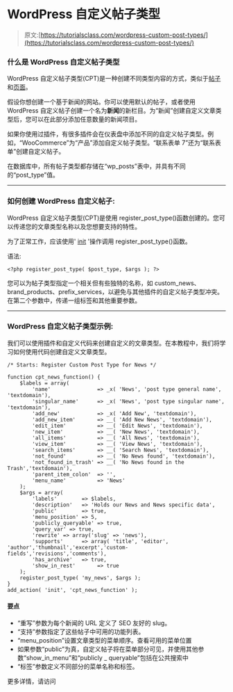 # WordPress 自定义帖子类型

> 原文:[https://tutorialsclass.com/wordpress-custom-post-types/](https://tutorialsclass.com/wordpress-custom-post-types/)

### 什么是 WordPress 自定义帖子类型

WordPress 自定义帖子类型(CPT)是一种创建不同类型内容的方式，类似于[帖子](https://tutorialsclass.com/wordpress-posts/)和[页面](https://tutorialsclass.com/wordpress-posts/)。

假设你想创建一个基于新闻的网站。你可以使用默认的帖子，或者使用 WordPress 自定义帖子创建一个名为**新闻**的新栏目。为“新闻”创建自定义文章类型后，您可以在此部分添加任意数量的新闻项目。

如果你使用过插件，有很多插件会在仪表盘中添加不同的自定义帖子类型。例如，“WooCommerce”为“产品”添加自定义帖子类型。“联系表单 7”还为“联系表单”创建自定义帖子。

在数据库中，所有帖子类型都存储在“wp_posts”表中，并具有不同的“post_type”值。

* * *

### 如何创建 WordPress 自定义帖子:

WordPress 自定义帖子类型(CPT)是使用 register_post_type()函数创建的。您可以传递您的文章类型名称以及您想要支持的特性。

为了正常工作，应该使用' [init](https://codex.wordpress.org/Plugin_API/Action_Reference) '操作调用 register_post_type()函数。

语法:

```
<?php register_post_type( $post_type, $args ); ?>
```

您可以为帖子类型指定一个相关但有些独特的名称，如 custom_news、brand_products、prefix_services，以避免与其他插件的自定义帖子类型冲突。在第二个参数中，传递一组标签和其他重要参数。

* * *

### WordPress 自定义帖子类型示例:

我们可以使用插件和自定义代码来创建自定义的文章类型。在本教程中，我们将学习如何使用代码创建自定义文章类型。

```
/* Starts: Register Custom Post Type for News */

function cpt_news_function() {
	$labels = array(
		'name'               => _x( 'News', 'post type general name', 'textdomain'),
		'singular_name'      => _x( 'News', 'post type singular name', 'textdomain'),
		'add_new'            => _x( 'Add New', 'textdomain'),
		'add_new_item'       => __( 'Add New News', 'textdomain'),
		'edit_item'          => __( 'Edit News', 'textdomain'),
		'new_item'           => __( 'New News', 'textdomain'),
		'all_items'          => __( 'All News', 'textdomain'),
		'view_item'          => __( 'View News', 'textdomain'),
		'search_items'       => __( 'Search News', 'textdomain'),
		'not_found'          => __( 'No News found', 'textdomain'),
		'not_found_in_trash' => __( 'No News found in the Trash','textdomain'),
		'parent_item_colon'  => '',
		'menu_name'          => 'News'
	);
	$args = array(
		'labels'        => $labels,
		'description'   => 'Holds our News and News specific data',
		'public'        => true,
		'menu_position' => 5,
		'publicly_queryable' => true,
		'query_var' => true,
		'rewrite' => array('slug' => 'news'),
		'supports'      => array( 'title', 'editor', 'author','thumbnail','excerpt','custom-fields','revisions','comments'),
		'has_archive'   => true,
		'show_in_rest'       => true
	);
	register_post_type( 'my_news', $args );
}
add_action( 'init', 'cpt_news_function' );
```

#### 要点

*   “重写”参数为每个新闻的 URL 定义了 SEO 友好的 slug。
*   “支持”参数指定了这些帖子中可用的功能列表。
*   “menu_position”设置文章类型的菜单顺序。查看可用的菜单位置
*   如果参数“public”为真，自定义帖子将在菜单部分可见，并使用其他参数“show_in_menu”和“publicly _ queryable”包括在公共搜索中
*   “标签”参数定义不同部分的菜单名称和标签。

更多详情，请访问